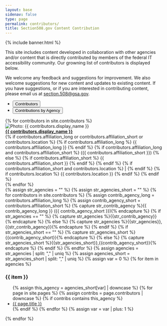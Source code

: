 ```yaml
--- 
layout: base
sidenav: false
type: page
permalink: contributors/
title: Section508.gov Content Contribution
---
```

{% include banner.html %}
<div id="main-content" class="usa-layout-docs usa-section grid-container">
<p>This site includes content developed in collaboration with other agencies and/or content that is directly contributed by members of the federal IT accessibility community. Our growning list of contributors is displayed below.</p>
<p>We welcome any feedback and suggestions for improvement. We also welcome suggestions for new content and updates to existing content. If you have suggestions, or if you are interested in contributing content, please email us at <a href="mailto:section.508@gsa.gov">section.508@gsa.gov</a>.</p>
<div>
    <div class="margin-top-2 margin-bottom-neg-05">
        <ul class="usa-button-group usa-button-group--segmented">
            <li class="usa-button-group__item">
                <button id="btn-contrib" class="contribs-button usa-button" aria-controls="contributor-tab" aria-expanded="true">Contributors</button>
            </li>
            <li class="usa-button-group__item">
                <button id="btn-agency" class="contribs-button contribs-button-click usa-button usa-button--outline" aria-controls="agency-tab" aria-expanded="false">Contributions by Agency</button>
            </li>
        </ul>
    </div>
    <div id="contrib-grid" aria-label="Contributors Grid" class="grid-container margin-bottom-2 border-2px border-base-light shadow-2">
        <div id="contributor-tab" class="contribs-tab" aria-label="Contributors Tab">
            {% for contributors in site.contributors %}
                <div class="grid-row flex-wrap margin-y-1 padding-y-1 grid-gap-1 border-bottom-1px border-base-lighter">
                    <div class="grid-col-auto">
                        <img class="circle-8 border-05 border-base-light shadow-1" src="{{ contributors.image_url }}" alt="Photo: {{ contributors.display_name }}" style="vertical-align:middle">
                    </div>
                    <div class="grid-col-9 padding-y-1">
                        <a href="{{ site.baseurl }}{{ contributors.url }}{{ contributors.output_ext }}"><strong>{{ contributors.display_name }}</strong></a><br>
                        {% if contributors.affiliation_long or contributors.affiliation_short or contributors.location %}
                                {% if contributors.affiliation_long %}
                                    {{ contributors.affiliation_long }}
                                {% endif %}
                                {% if contributors.affiliation_long and contributors.affiliation_short %}
                                    &lpar;{{ contributors.affiliation_short }}&rpar;
                                {% else %}    
                                    {% if contributors.affiliation_short %}
                                        {{ contributors.affiliation_short }}
                                    {% endif %}
                                {% endif %}
                                {% if contributors.affiliation_short and contributors.location %}
                                | 
                                {% endif %}
                                {% if contributors.location %}
                                {{ contributors.location }}
                                {% endif %}
                        {% endif %}
                    </div>
                </div>
            {% endfor %}
        </div>
        <div id="agency-tab" class="contribs-tab display-none" aria-label="Agency Tab">
            {% assign str_agencies = "" %}
            {% assign str_agencies_short = "" %}
            {% for contributors in site.contributors %}
                {% assign contrib_agency_long = contributors.affiliation_long %}
                {% assign contrib_agency_short = contributors.affiliation_short %}
                {% capture str_contrib_agency %}{{ contrib_agency_long }} ({{ contrib_agency_short }}){% endcapture %}
                {% if str_agencies == "" %}
                    {% capture str_agencies %}{{str_contrib_agency}}{% endcapture %}
                {% else %}
                    {% capture str_agencies %}{{str_agencies}},{{str_contrib_agency}}{% endcapture %}
                {% endif %}
                {% if str_agencies_short == "" %}
                    {% capture str_agencies_short %}{{contrib_agency_short}}{% endcapture %}
                {% else %}
                    {% capture str_agencies_short %}{{str_agencies_short}},{{contrib_agency_short}}{% endcapture %}
                {% endif %}
            {% endfor %}
            {% assign agencies = str_agencies | split: "," | uniq %}
            {% assign agencies_short = str_agencies_short | split: "," | uniq %}
            {% assign var = 0 %}
            {% for item in agencies %}
                <div class="grid-row">
                    <h3 class="margin-bottom-0 margin-top-3">{{ item }}</h3>
                </div>
                <div class="grid-row">
                    <ul class="margin-top-0 margin-bottom-3">
                        {% assign this_agency = agencies_short[var] | downcase %}
                        {% for page in site.pages %}
                            {% assign contribs = page.contributors | downcase %}
                            {% if contribs contains this_agency %}
                                <li><a href="{{ site.baseurl }}{{ page.url }}">{{ page.title }}</a></li>
                            {% endif %}
                        {% endfor %}
                        {% assign var = var | plus: 1 %}
                    </ul>
                </div>
            {% endfor %}
        </div>
    </div>
</div>
</div>
<script>
    $("button.contribs-button").click(function() {
        var y = $(this).attr("id");
        var z = $(this).attr("aria-controls");
        $("button.contribs-button").each(function(){
            if ($(this).attr("id") == y)
            {
                $(this).removeClass("usa-button--outline");
                $(this).attr("aria-expanded", "true");
            } else {
                $(this).addClass("usa-button--outline");
                $(this).attr("aria-expanded", "false");
            }
        });
        $(".contribs-tab").each(function(){
            if ($(this).attr("id") == z)
            {
                $(this).removeClass("display-none");
            } else {
                $(this).addClass("display-none");
            }
        });
    });
</script>
